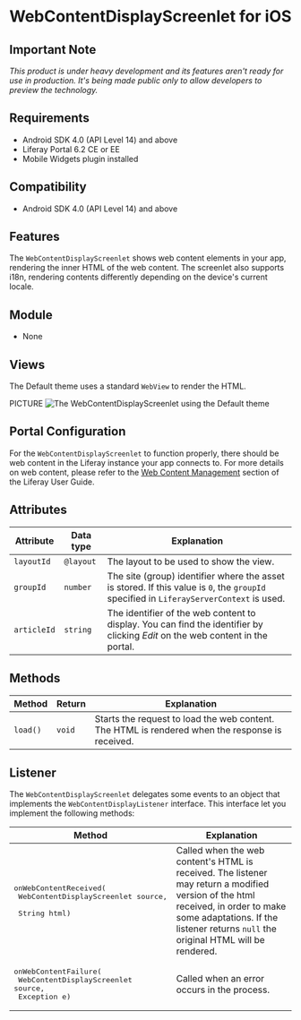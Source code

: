 # WebContentDisplayScreenlet for iOS

## Important Note

*This product is under heavy development and its features aren't ready for use in production. It's being made public only to allow developers to preview the technology.*

## Requirements

- Android SDK 4.0 (API Level 14) and above
- Liferay Portal 6.2 CE or EE
- Mobile Widgets plugin installed

## Compatibility

- Android SDK 4.0 (API Level 14) and above

## Features

The `WebContentDisplayScreenlet` shows web content elements in your app, rendering the inner HTML of the web content. The screenlet also supports i18n, rendering contents differently depending on the device's current locale.

## Module

- None

## Views

The Default theme uses a standard `WebView` to render the HTML.

PICTURE
![The `WebContentDisplayScreenlet` using the Default theme](Images/webcontent.png)

## Portal Configuration

For the `WebContentDisplayScreenlet` to function properly, there should be web content in the Liferay instance your app connects to. For more details on web content, please refer to the [Web Content Management](https://dev.liferay.com/discover/portal/-/knowledge_base/6-2/web-content-management) section of the Liferay User Guide.

## Attributes

| Attribute | Data type | Explanation |
|-----------|-----------|-------------| 
|  `layoutId` | `@layout` | The layout to be used to show the view.|
| `groupId` | `number` | The site (group) identifier where the asset is stored. If this value is `0`, the `groupId` specified in `LiferayServerContext` is used. |
|  `articleId` | `string` | The identifier of the web content to display. You can find the identifier by clicking *Edit* on the web content in the portal. |

## Methods

| Method | Return | Explanation |
|-----------|-----------|-------------| 
|  `load()` | `void` | Starts the request to load the web content. The HTML is rendered when the response is received. |

## Listener

The `WebContentDisplayScreenlet` delegates some events to an object that implements the `WebContentDisplayListener` interface. This interface let you implement the following methods:

| Method | Explanation |
|-----------|-------------| 
|  <pre>onWebContentReceived(<br/>        WebContentDisplayScreenlet source, <br/>        String html)</pre> | Called when the web content's HTML is received. The listener may return a modified version of the html received, in order to make some adaptations. If the listener returns `null` the original HTML will be rendered.|
|  <pre>onWebContentFailure(<br/>        WebContentDisplayScreenlet source,<br/>        Exception e)</pre> | Called when an error occurs in the process.|
